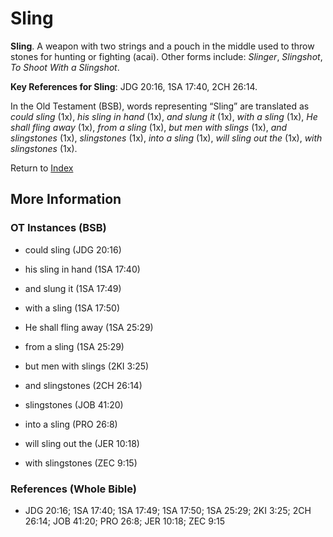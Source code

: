 # Sling
**Sling**. 
A weapon with two strings and a pouch in the middle used to throw stones for hunting or fighting (acai). 
Other forms include: 
*Slinger*, *Slingshot*, *To Shoot With a Slingshot*. 


**Key References for Sling**: 
JDG 20:16, 1SA 17:40, 2CH 26:14. 


In the Old Testament (BSB), words representing “Sling” are translated as 
*could sling* (1x), *his sling in hand* (1x), *and slung it* (1x), *with a sling* (1x), *He shall fling away* (1x), *from a sling* (1x), *but men with slings* (1x), *and slingstones* (1x), *slingstones* (1x), *into a sling* (1x), *will sling out the* (1x), *with slingstones* (1x). 




Return to [Index](00-Index.md)

## More Information

### OT Instances (BSB)

* could sling (JDG 20:16)

* his sling in hand (1SA 17:40)

* and slung it (1SA 17:49)

* with a sling (1SA 17:50)

* He shall fling away (1SA 25:29)

* from a sling (1SA 25:29)

* but men with slings (2KI 3:25)

* and slingstones (2CH 26:14)

* slingstones (JOB 41:20)

* into a sling (PRO 26:8)

* will sling out the (JER 10:18)

* with slingstones (ZEC 9:15)



### References (Whole Bible)

* JDG 20:16; 1SA 17:40; 1SA 17:49; 1SA 17:50; 1SA 25:29; 2KI 3:25; 2CH 26:14; JOB 41:20; PRO 26:8; JER 10:18; ZEC 9:15



